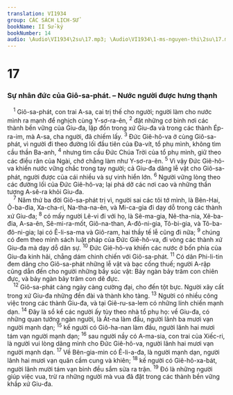 ```yaml
---
translation: VI1934
group: CÁC SÁCH LỊCH-SỬ
bookName: II Sử-ký 
bookNumber: 14
audio: \Audio\VI1934\2su\17.mp3; \Audio\VI1934\1-ms-nguyen-thi\2su\17.mp3
---
```


<div class="title"><h1>17</h1><h3>Sự nhân đức của Giô-sa-phát. – Nước người được hưng thạnh</h3></div>
<span class="verse 2su_17_1"> <sup>1</sup> Giô-sa-phát, con trai A-sa, cai trị thế cho người; người làm cho nước mình ra mạnh để nghịch cùng Y-sơ-ra-ên, </span>
<span class="verse 2su_17_2"><sup>2</sup> đặt những cơ binh nơi các thành bền vững của Giu-đa, lập đồn trong xứ Giu-đa và trong các thành Ép-ra-im, mà A-sa, cha người, đã chiếm lấy. </span>
<span class="verse 2su_17_3"><sup>3</sup> Đức Giê-hô-va ở cùng Giô-sa-phát, vì người đi theo đường lối đầu tiên của Đa-vít, tổ phụ mình, không tìm cầu thần Ba-anh, </span>
<span class="verse 2su_17_4"><sup>4</sup> nhưng tìm cầu Đức Chúa Trời của tổ phụ mình, giữ theo các điều răn của Ngài, chớ chẳng làm như Y-sơ-ra-ên. </span>
<span class="verse 2su_17_5"><sup>5</sup> Vì vậy Đức Giê-hô-va khiến nước vững chắc trong tay người; cả Giu-đa dâng lễ vật cho Giô-sa-phát, người được của cái nhiều và sự vinh hiển lớn. </span>
<span class="verse 2su_17_6"><sup>6</sup> Người vững lòng theo các đường lối của Đức Giê-hô-va; lại phá dỡ các nơi cao và những thần tượng A-sê-ra khỏi Giu-đa. <br/></span>
<span class="verse 2su_17_7"> <sup>7</sup> Năm thứ ba đời Giô-sa-phát trị vì, người sai các tôi tớ mình, là Bên-Hai, Ô-ba-đia, Xa-cha-ri, Na-tha-na-ên, và Mi-ca-gia đi dạy dỗ trong các thành xứ Giu-đa; </span>
<span class="verse 2su_17_8"><sup>8</sup> có mấy người Lê-vi đi với họ, là Sê-ma-gia, Nê-tha-nia, Xê-ba-đia, A-sa-ên, Sê-mi-ra-mốt, Giô-na-than, A-đô-ni-gia, Tô-bi-gia, và Tô-ba-đô-ni-gia; lại có Ê-li-sa-ma và Giô-ram, hai thầy tế lễ cũng đi nữa; </span>
<span class="verse 2su_17_9"><sup>9</sup> chúng có đem theo mình sách luật pháp của Đức Giê-hô-va, đi vòng các thành xứ Giu-đa mà dạy dỗ dân sự. </span>
<span class="verse 2su_17_10"><sup>10</sup> Đức Giê-hô-va khiến các nước ở bốn phía của Giu-đa kinh hãi, chẳng dám chinh chiến với Giô-sa-phát. </span>
<span class="verse 2su_17_11"><sup>11</sup> Có dân Phi-li-tin đem dâng cho Giô-sa-phát những lễ vật và bạc cống thuế; người A-rập cũng dẫn đến cho người những bầy súc vật: Bảy ngàn bảy trăm con chiên đực, và bảy ngàn bảy trăm con dê đực. <br/></span>
<span class="verse 2su_17_12"> <sup>12</sup> Giô-sa-phát càng ngày càng cường đại, cho đến tột bực. Người xây cất trong xứ Giu-đa những đền đài và thành kho tàng. </span>
<span class="verse 2su_17_13"><sup>13</sup> Người có nhiều công việc trong các thành Giu-đa, và tại Giê-ru-sa-lem có những lính chiến mạnh dạn. </span>
<span class="verse 2su_17_14"><sup>14</sup> Đây là sổ kể các người ấy tùy theo nhà tổ phụ họ: về Giu-đa, có những quan tướng ngàn người, là Át-na làm đầu, người lãnh ba mươi vạn người mạnh dạn; </span>
<span class="verse 2su_17_15"><sup>15</sup> kế người có Giô-ha-nan làm đầu, người lãnh hai mươi tám vạn người mạnh dạn; </span>
<span class="verse 2su_17_16"><sup>16</sup> sau người nầy có A-ma-sia, con trai của Xiếc-ri, là người vui lòng dâng mình cho Đức Giê-hô-va, người lãnh hai mươi vạn người mạnh dạn. </span>
<span class="verse 2su_17_17"><sup>17</sup> Về Bên-gia-min có Ê-li-a-đa, là người mạnh dạn, người lãnh hai mươi vạn quân cầm cung và khiên; </span>
<span class="verse 2su_17_18"><sup>18</sup> kế người có Giê-hô-xa-bát, người lãnh mười tám vạn binh đều sắm sửa ra trận. </span>
<span class="verse 2su_17_19"><sup>19</sup> Đó là những người giúp việc vua, trừ ra những người mà vua đã đặt trong các thành bền vững khắp xứ Giu-đa. <br/></span>
